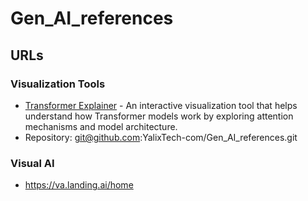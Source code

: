 # Gen_AI_references

## URLs

### Visualization Tools
- [Transformer Explainer](https://poloclub.github.io/transformer-explainer/) - An interactive visualization tool that helps understand how Transformer models work by exploring attention mechanisms and model architecture.
- Repository: git@github.com:YalixTech-com/Gen_AI_references.git

### Visual AI
- https://va.landing.ai/home
